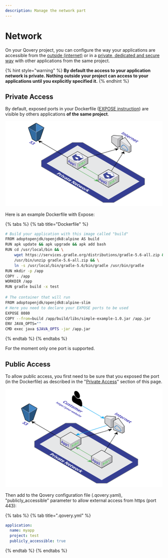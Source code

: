 ```yaml
---
description: Manage the network part
---
```


# Network

On your Qovery project, you can configure the way your applications are accessible from the [outside \(internet\)](./#public-access) or in a [private, dedicated and secure way](./#private-access) with other applications from the same project.

{% hint style="warning" %}
**By default the access to your application network is private. Nothing outside your project can access to your applications until you explicitly specified it.**
{% endhint %}

## Private Access

By default, exposed ports in your Dockerfile \([EXPOSE instruction](https://docs.docker.com/engine/reference/builder/#expose)\) are visible by others applications **of the same project**.

![](../../.gitbook/assets/qovery-private-network.png)

Here is an example Dockerfile with Expose:

{% tabs %}
{% tab title="Dockerfile" %}
```bash
# Build your application with this image called "build"
FROM adoptopenjdk/openjdk8:alpine AS build
RUN apk update && apk upgrade && apk add bash
RUN cd /usr/local/bin && \
    wget https://services.gradle.org/distributions/gradle-5.6-all.zip && \
    /usr/bin/unzip gradle-5.6-all.zip && \
    ln -s /usr/local/bin/gradle-5.6/bin/gradle /usr/bin/gradle
RUN mkdir -p /app
COPY . /app
WORKDIR /app
RUN gradle build -x test

# The container that will run
FROM adoptopenjdk/openjdk8:alpine-slim
# Here you need to declare your EXPOSE ports to be used
EXPOSE 8080
COPY --from=build /app/build/libs/simple-example-1.0.jar /app.jar
ENV JAVA_OPTS=""
CMD exec java $JAVA_OPTS -jar /app.jar
```
{% endtab %}
{% endtabs %}

For the moment only one port is supported.

## Public Access

To allow public access, you first need to be sure that you exposed the port \(in the Dockerfile\) as described in the "[Private Access](./#private-access)" section of this page.

![](../../.gitbook/assets/qovery-pulic-network.png)

Then add to the Qovery configuration file \(.qovery.yaml\), "publicly\_accessible" parameter to allow external access from https \(port 443\):

{% tabs %}
{% tab title=".qovery.yml" %}
```yaml
application:
  name: myapp
  project: test
  publicly_accessible: true
```
{% endtab %}
{% endtabs %}

